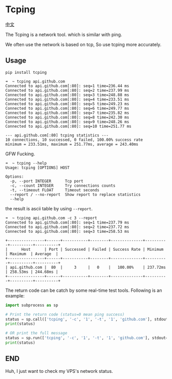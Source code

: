 # Tcping

[中文](README-zh.md)

The Tcping is a network tool.
which is similar with ping.

We often use the network is based on tcp, So use tcping more accurately.

## Usage

```
pip install tcping
```

```
➜  ~ tcping api.github.com
Connected to api.github.com[:80]: seq=1 time=236.44 ms
Connected to api.github.com[:80]: seq=2 time=237.99 ms
Connected to api.github.com[:80]: seq=3 time=248.88 ms
Connected to api.github.com[:80]: seq=4 time=233.51 ms
Connected to api.github.com[:80]: seq=5 time=249.23 ms
Connected to api.github.com[:80]: seq=6 time=249.77 ms
Connected to api.github.com[:80]: seq=7 time=235.82 ms
Connected to api.github.com[:80]: seq=8 time=242.30 ms
Connected to api.github.com[:80]: seq=9 time=248.26 ms
Connected to api.github.com[:80]: seq=10 time=251.77 ms

--- api.github.com[:80] tcping statistics ---
10 connections, 10 successed, 0 failed, 100.00% success rate
minimum = 233.51ms, maximum = 251.77ms, average = 243.40ms
```

GFW Fucking.
 
```
➜  ~ tcping --help
Usage: tcping [OPTIONS] HOST

Options:
  -p, --port INTEGER      Tcp port
  -c, --count INTEGER     Try connections counts
  -t, --timeout FLOAT     Timeout seconds
  --report / --no-report  Show report to replace statistics
  --help  
```

the result is ascii table by using `--report`.

```
➜  ~ tcping api.github.com -c 3 --report
Connected to api.github.com[:80]: seq=1 time=237.79 ms
Connected to api.github.com[:80]: seq=2 time=237.72 ms
Connected to api.github.com[:80]: seq=3 time=258.53 ms

+----------------+------+-----------+--------+--------------+----------+----------+----------+
|      Host      | Port | Successed | Failed | Success Rate | Minimum  | Maximum  | Average  |
+----------------+------+-----------+--------+--------------+----------+----------+----------+
| api.github.com |  80  |     3     |   0    |   100.00%    | 237.72ms | 258.53ms | 244.68ms |
+----------------+------+-----------+--------+--------------+----------+----------+----------+
```

The return code can be catch by some real-time test tools. Following is an example:

```python
import subprocess as sp

# Print the return code (status=0 mean ping success)
status = sp.call(['tcping', '-c', '1', '-t', '1', 'github.com'], stdout=sp.DEVNULL, stderr=sp.DEVNULL)
print(status)

# OR print the full message
status = sp.run(['tcping', '-c', '1', '-t', '1', 'github.com'], stdout=sp.DEVNULL, stderr=sp.DEVNULL)
print(status)
```

## END 

Huh, I just want to check my VPS's network status.

